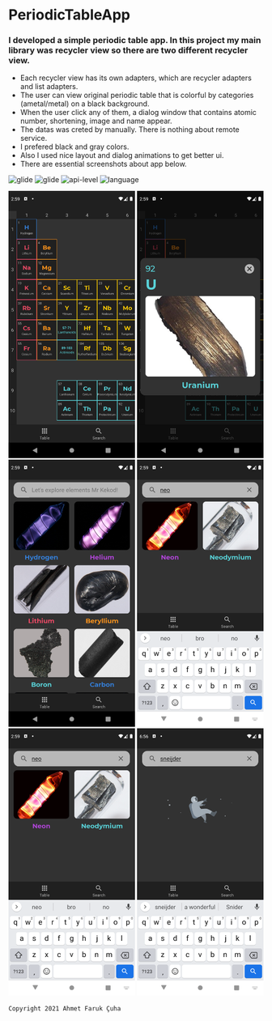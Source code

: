 # PeriodicTableApp
### I developed a simple periodic table app. In this project my main library was **recycler view** so there are two different recycler view.

- Each recycler view has its own adapters, which are recycler adapters and list adapters.
- The user can view original periodic table that is colorful by categories (ametal/metal) on a black background.
- When the user click any of them, a dialog window that contains atomic number, shortening, image and name appear.
- The datas was creted by manually. There is nothing about remote service.
- I prefered black and gray colors.
- Also I used nice layout and dialog animations to get better ui.
- There are essential screenshots about app below.

<img src="https://img.shields.io/badge/image-glide-blue?style=plastic" alt="glide">  <img src="https://img.shields.io/badge/animation-lottie-blue?style=plastic" alt="glide">  <img src="https://img.shields.io/badge/api-%2B21-red?style=plastic&logo=android" alt="api-level"> <img src="https://img.shields.io/badge/language-kotlin-blueviolet?style=plastic&logo=kotlin" alt="language">


<img src="snaps/1.png" width="250px" alt="ss1"> <img src="snaps/2.png" width="250px" alt="ss2"> <img src="snaps/3.png" width="250px" alt="ss3"> <img src="snaps/4.png" width="250px" alt="ss4">  <img src="snaps/5.png" width="250px" alt="ss5">  <img src="snaps/6.png" width="250px" alt="ss6">



<pre><code>Copyright 2021 Ahmet Faruk Çuha</code></pre>
